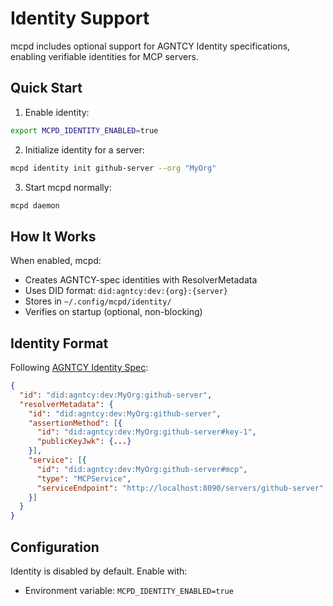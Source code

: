 # Identity Support

mcpd includes optional support for AGNTCY Identity specifications, enabling verifiable identities for MCP servers.

## Quick Start

1. Enable identity:
```bash
export MCPD_IDENTITY_ENABLED=true
```

2. Initialize identity for a server:
```bash
mcpd identity init github-server --org "MyOrg"
```

3. Start mcpd normally:
```bash
mcpd daemon
```

## How It Works

When enabled, mcpd:
- Creates AGNTCY-spec identities with ResolverMetadata
- Uses DID format: `did:agntcy:dev:{org}:{server}`
- Stores in `~/.config/mcpd/identity/`
- Verifies on startup (optional, non-blocking)

## Identity Format

Following [AGNTCY Identity Spec](https://spec.identity.agntcy.org/docs/id/definitions):
```json
{
  "id": "did:agntcy:dev:MyOrg:github-server",
  "resolverMetadata": {
    "id": "did:agntcy:dev:MyOrg:github-server",
    "assertionMethod": [{
      "id": "did:agntcy:dev:MyOrg:github-server#key-1",
      "publicKeyJwk": {...}
    }],
    "service": [{
      "id": "did:agntcy:dev:MyOrg:github-server#mcp",
      "type": "MCPService",
      "serviceEndpoint": "http://localhost:8090/servers/github-server"
    }]
  }
}
```

## Configuration

Identity is disabled by default. Enable with:
- Environment variable: `MCPD_IDENTITY_ENABLED=true`